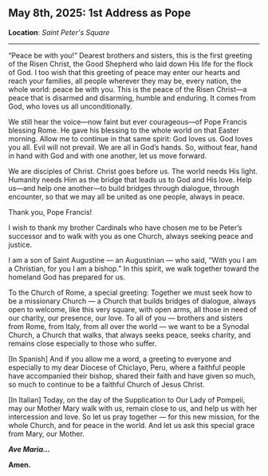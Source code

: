 ## May 8th, 2025: 1st Address as Pope
**Location**: *Saint Peter's Square*
___
“Peace be with you!” Dearest brothers and sisters, this is the first greeting of the Risen Christ, the Good Shepherd who laid down His life for the flock of God. I too wish that this greeting of peace may enter our hearts and reach your families, all people wherever they may be, every nation, the whole world: peace be with you. This is the peace of the Risen Christ—a peace that is disarmed and disarming, humble and enduring. It comes from God, who loves us all unconditionally.

We still hear the voice—now faint but ever courageous—of Pope Francis blessing Rome. He gave his blessing to the whole world on that Easter morning. Allow me to continue in that same spirit: God loves us. God loves you all. Evil will not prevail. We are all in God’s hands. So, without fear, hand in hand with God and with one another, let us move forward.

We are disciples of Christ. Christ goes before us. The world needs His light. Humanity needs Him as the bridge that leads us to God and His love. Help us—and help one another—to build bridges through dialogue, through encounter, so that we may all be united as one people, always in peace.

Thank you, Pope Francis!

I wish to thank my brother Cardinals who have chosen me to be Peter’s successor and to walk with you as one Church, always seeking peace and justice.

I am a son of Saint Augustine — an Augustinian — who said, “With you I am a Christian, for you I am a bishop.” In this spirit, we walk together toward the homeland God has prepared for us.

To the Church of Rome, a special greeting: Together we must seek how to be a missionary Church — a Church that builds bridges of dialogue, always open to welcome, like this very square, with open arms, all those in need of our charity, our presence, our love. To all of you — brothers and sisters from Rome, from Italy, from all over the world — we want to be a Synodal Church, a Church that walks, that always seeks peace, seeks charity, and remains close especially to those who suffer.

\[In Spanish] And if you allow me a word, a greeting to everyone and especially to my dear Diocese of Chiclayo, Peru, where a faithful people have accompanied their bishop, shared their faith and have given so much, so much to continue to be a faithful Church of Jesus Christ.

\[In Italian] Today, on the day of the Supplication to Our Lady of Pompeii, may our Mother Mary walk with us, remain close to us, and help us with her intercession and love. So let us pray together — for this new mission, for the whole Church, and for peace in the world. And let us ask this special grace from Mary, our Mother.


***Ave Maria…***

**Amen.**